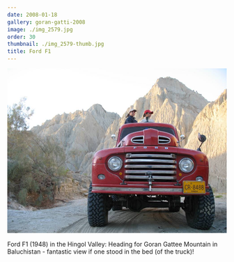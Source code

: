 ```yaml
---
date: 2008-01-18
gallery: goran-gatti-2008
image: ./img_2579.jpg
order: 30
thumbnail: ./img_2579-thumb.jpg
title: Ford F1
---
```


![Ford F1](./img_2579.jpg)

Ford F1 (1948) in the Hingol Valley: Heading for Goran Gattee Mountain in Baluchistan - fantastic view if one stood in the bed (of the truck)!